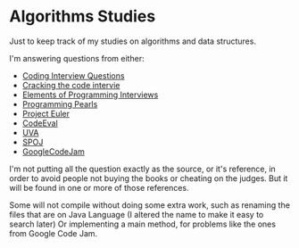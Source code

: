 Algorithms Studies
==========

Just to keep track of my studies on algorithms and data structures.

I'm answering questions from either:

* [Coding Interview Questions](http://www.amazon.com/Coding-Interview-Questions-Narasimha-Karumanchi/dp/1475293534/)
* [Cracking the code intervie](http://www.amazon.com/Cracking-Coding-Interview-Programming-Questions/dp/098478280X/)
* [Elements of Programming Interviews](http://www.amazon.com/Elements-Programming-Interviews-Questions-Solutions/dp/1479274836/)
* [Programming Pearls](http://www.amazon.com/Programming-Pearls-2nd-Edition-Bentley/dp/0201657880/)
* [Project Euler](http://projecteuler.net/)
* [CodeEval](https://www.codeeval.com/)
* [UVA](http://uva.onlinejudge.org/)
* [SPOJ](https://www.spoj.com/)
* [GoogleCodeJam](https://code.google.com/codejam/contests.html)

I'm not putting all the question exactly as the source, or it's reference, in order to avoid people not buying the books or cheating on the judges. But it will be found in one or more of those references.

Some will not compile without doing some extra work, such as renaming the files that are on Java Language (I altered the name to make it easy to search later) Or implementing a main method, for problems like the ones from Google Code Jam.



